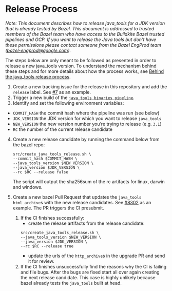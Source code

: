 # Release Process

*Note: This document describes how to release java_tools for a JDK version that
is already tested by Bazel. This document is addressed to trusted members of
the Bazel team who have access to the Buildkite Bazel trusted pipelines and GCP.
If you want to release the Java tools but don’t have these permissions please
contact someone from the Bazel EngProd team (bazel-engprod@google.com).*

The steps below are only meant to be followed as presented in order to release
a new java_tools version. To understand the mechanism behind these steps and for
more details about how the process works, see
[Behind the java_tools release process](behind-the-release.md).

1. Create a new tracking issue for the release in this repository and add the
`release` label. See [#7](https://github.com/bazelbuild/java_tools/issues/7) as
an example.
2. Trigger a new build of the [`java_tools binaries pipeline`](https://buildkite.com/bazel-trusted/java-tools-binaries-java).
3. Identify and set the following environment variables:

  * `COMMIT_HASH` the commit hash where the pipeline was run (see below)
  * `JDK_VERSION` the JDK version for which you want to release `java_tools`
  * `NEW_VERSION` the new version number you’re trying to release (e.g. `3.1`)
  * `RC` the number of the current release candidate

4. Create a new release candidate by running the command below from the bazel repo:

    ```
    src/create_java_tools_release.sh \
    --commit_hash $COMMIT_HASH \
    --java_tools_version $NEW_VERSION \
    --java_version $JDK_VERSION \
    --rc $RC --release false
    ```

    The script will output the sha256sum of the rc artifacts for linux, darwin
    and windows.

5. Create a new bazel Pull Request that updates the `java_tools` `html_archive`s
with the new release candidates. See
[#8302](https://github.com/bazelbuild/bazel/pull/8302) as an example.
The PR triggers the CI presubmit.

    1. If the CI finishes successfully:
        - create the release artifacts from the
        release candidate:
        ```
        src/create_java_tools_release.sh \
        --java_tools_version $NEW_VERSION \
        --java_version $JDK_VERSION \
        --rc $RC --release true
        ```
        - update the urls of the `http_archive`s in the upgrade PR and send it for
        review.
    2. If the CI finishes unsuccessfully find the reasons why the CI is failing
    and file bugs. After the bugs are fixed start all over again creating the
    next release candidate. This case is highly unlikely because bazel already
    tests the `java_tools` built at head.
